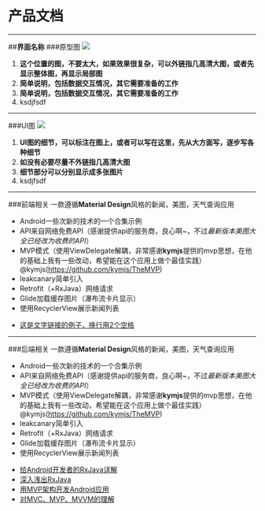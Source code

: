 #  产品文档
***

##**界面名称**
###原型图
[![](./img/mvp_news.jpg)](http://gank.io/post/560e15be2dca930e00da1083)
1. **这个位置的图，不要太大，如果效果很复杂，可以外链指几高清大图，或者先显示整体图，再显示局部图**   
2. **简单说明，包括数据交互情况，其它需要准备的工作**   
3. **简单说明，包括数据交互情况，其它需要准备的工作**    
4. ksdjfsdf  
****
###UI图
![](./img/mvp_news.jpg)
1. **UI图的细节，可以标注在图上，或者可以写在这里，先从大方面写，逐步写各种细节**   
2. **如没有必要尽量不外链指几高清大图**   
3. **细节部分可以分别显示成多张图片**    
4. ksdjfsdf  
****

###前端相关
一款遵循**Material Design**风格的新闻，美图，天气查询应用  
- Android一些次新的技术的一个合集示例  
- API来自网络免费API（感谢提供api的服务商，良心啊~，不过*最新版本美图大全已经改为收费的API*）  
- MVP模式（使用ViewDelegate解耦，非常感谢**kymjs**提供的mvp思想，在他的基础上我有一些改动，希望能在这个应用上做个最佳实践）@kymjs(https://github.com/kymjs/TheMVP)  
- leakcanary简单引入  
- Retrofit（+RxJava）网络请求  
- Glide加载缓存图片（瀑布流卡片显示）  
- 使用RecyclerView展示新闻列表    
* [这是文字链接的例子，换行用2个空格](http://gank.io/post/560e15be2dca930e00da1083)  

****  

###后端相关
一款遵循**Material Design**风格的新闻，美图，天气查询应用
- Android一些次新的技术的一个合集示例
- API来自网络免费API（感谢提供api的服务商，良心啊~，不过*最新版本美图大全已经改为收费的API*）
- MVP模式（使用ViewDelegate解耦，非常感谢**kymjs**提供的mvp思想，在他的基础上我有一些改动，希望能在这个应用上做个最佳实践）@kymjs(https://github.com/kymjs/TheMVP)
- leakcanary简单引入
- Retrofit（+RxJava）网络请求
- Glide加载缓存图片（瀑布流卡片显示）
- 使用RecyclerView展示新闻列表    

* [给Android开发者的RxJava详解](http://gank.io/post/560e15be2dca930e00da1083)  
* [深入浅出RxJava](http://blog.csdn.net/lzyzsd/article/details/41833541)  
* [用MVP架构开发Android应用](http://kymjs.com/code/2015/11/09/01)  
* [对MVC、MVP、MVVM的理解](http://blog.csdn.net/napolunyishi/article/details/22722345)  




